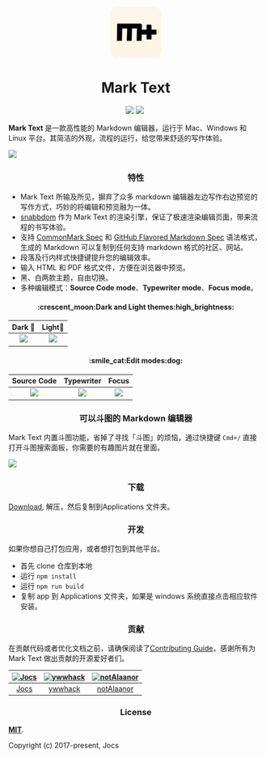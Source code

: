 <p align="center"><img src="https://github.com/marktext/marktext/blob/master/static/logo-small.png" alt="mark text" width="100" height="100"></p>

<h1 align="center">Mark Text</h1>

<p align="center"><img src="https://badge.fury.io/gh/jocs%2Fmarktext.svg">  <img src="https://img.shields.io/github/license/marktext/marktext.svg">  <img src="https://travis-ci.org/marktext/marktext.svg?branch=master" alt=""></p>

**Mark Text** 是一款高性能的 Markdown 编辑器，运行于 Mac、Windows 和 Linux 平台。其简洁的外观，流程的运行，给您带来舒适的写作体验。

![](https://github.com/marktext/marktext/blob/master/doc/marktext.gif)

<h3 align="center">特性</h3>

- Mark Text 所输及所见，摒弃了众多 markdown 编辑器左边写作右边预览的写作方式，巧妙的将编辑和预览融为一体。
- [snabbdom](https://github.com/snabbdom/snabbdom) 作为 Mark Text 的渲染引擎，保证了极速渲染编辑页面，带来流程的书写体验。
- 支持 [CommonMark Spec](http://spec.commonmark.org/0.28/) 和 [GitHub Flavored Markdown Spec](http://spec.commonmark.org/0.28/) 语法格式，生成的 Markdown 可以复制到任何支持 markdown 格式的社区、网站。
- 段落及行内样式快捷键提升您的编辑效率。
- 输入 HTML 和 PDF 格式文件，方便在浏览器中预览。
- 黑、白两款主题，自由切换。
- 多种编辑模式：**Source Code mode**、**Typewriter mode**、**Focus mode**。

<h4 align="center">:crescent_moon:Dark and Light themes:high_brightness:</h4>

|                     Dark :crescent_moon:                     |                    Light:high_brightness:                    |
| :----------------------------------------------------------: | :----------------------------------------------------------: |
| ![](https://github.com/marktext/marktext/blob/master/doc/dark.jpg) | ![](https://github.com/marktext/marktext/blob/master/doc/light.jpg) |

<h4 align="center">:smile_cat:​Edit modes:dog:​</h4>

|                         Source Code                          |                          Typewriter                          |                            Focus                             |
| :----------------------------------------------------------: | :----------------------------------------------------------: | :----------------------------------------------------------: |
| ![](https://github.com/marktext/marktext/blob/master/doc/source.gif) | ![](https://github.com/marktext/marktext/blob/master/doc/typewriter.gif) | ![](https://github.com/marktext/marktext/blob/master/doc/focus.gif) |

<h3 align="center">可以斗图的 Markdown 编辑器</h3>

 Mark Text 内置斗图功能，省掉了寻找「斗图」的烦恼，通过快捷键 `Cmd+/` 直接打开斗图搜索面板，你需要的有趣图片就在里面。

![](https://github.com/marktext/marktext/blob/master/doc/doutu.jpg)

<h3 align="center">下载</h3>

[Download](https://github.com/marktext/marktext/releases), 解压，然后复制到Applications 文件夹。

<h3 align="center">开发</h3>

如果你想自己打包应用，或者想打包到其他平台。

- 首先 clone 仓库到本地
- 运行 `npm install`
- 运行 `npm run build`
- 复制 app 到 Applications 文件夹，如果是 windows 系统直接点击相应软件安装。

<h3 align="center">贡献</h3>

在贡献代码或者优化文档之前，请确保阅读了[Contributing Guide](https://github.com/marktext/marktext/blob/master/.github/CONTRIBUTING.md)，感谢所有为 Mark Text 做出贡献的开源爱好者们。

[![Jocs](https://avatars0.githubusercontent.com/u/9712830?s=150&v=4)](https://github.com/Jocs) | [![ywwhack](https://avatars1.githubusercontent.com/u/8746197?s=150&v=4)](https://github.com/ywwhack) | [![notAlaanor](https://avatars1.githubusercontent.com/u/17591936?s=150&v=4)](https://github.com/notAlaanor)
:---:|:---:|:---:
[Jocs](https://github.com/Jocs) | [ywwhack](https://github.com/ywwhack) | [notAlaanor](https://github.com/notAlaanor)

<h3 align="center">License</h3>

 [**MIT**](https://github.com/marktext/marktext/blob/master/LICENSE).

Copyright (c) 2017-present, Jocs